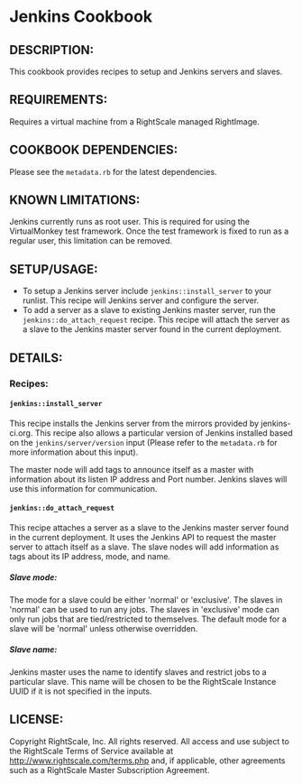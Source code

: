 # Jenkins Cookbook

## DESCRIPTION:

This cookbook provides recipes to setup and Jenkins servers and slaves.

## REQUIREMENTS:

Requires a virtual machine from a RightScale managed RightImage.

## COOKBOOK DEPENDENCIES:

Please see the `metadata.rb` for the latest dependencies.

## KNOWN LIMITATIONS:

Jenkins currently runs as root user. This is required for using the
VirtualMonkey test framework. Once the test framework is fixed to run as a
regular user, this limitation can be removed.

## SETUP/USAGE:

* To setup a Jenkins server include `jenkins::install_server` to your runlist.
  This recipe will Jenkins server and configure the server.
* To add a server as a slave to existing Jenkins master server, run the
  `jenkins::do_attach_request` recipe. This recipe will attach the server as a
  slave to the Jenkins master server found in the current deployment.

## DETAILS:

### Recipes:

#### `jenkins::install_server`

This recipe installs the Jenkins server from the mirrors provided by
jenkins-ci.org. This recipe also allows a particular version of Jenkins
installed based on the `jenkins/server/version` input (Please refer to the
`metadata.rb` for more information about this input).

The master node will add tags to announce itself as a master with information
about its listen IP address and Port number. Jenkins slaves will use this
information for communication.

#### `jenkins::do_attach_request`

This recipe attaches a server as a slave to the Jenkins master server found in
the current deployment. It uses the Jenkins API to request the master server to
attach itself as a slave. The slave nodes will add information as tags about its
IP address, mode, and name.

##### Slave mode:

The mode for a slave could be either 'normal' or 'exclusive'. The slaves in
'normal' can be used to run any jobs. The slaves in 'exclusive' mode can only
run jobs that are tied/restricted to themselves. The default mode for a slave
will be 'normal' unless otherwise overridden.

##### Slave name:

Jenkins master uses the name to identify slaves and restrict jobs to a
particular slave. This name will be chosen to be the RightScale Instance UUID
if it is not specified in the inputs.

## LICENSE:

Copyright RightScale, Inc. All rights reserved.  All access and use subject to
the RightScale Terms of Service available at http://www.rightscale.com/terms.php
and, if applicable, other agreements such as a RightScale Master Subscription
Agreement.
